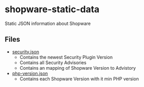 # shopware-static-data
Static JSON information about Shopware


## Files

- [security.json](https://github.com/FriendsOfShopware/shopware-static-data/blob/main/data/security.json)
  - Contains the newest Security Plugin Version
  - Contains all Security Advisories
  - Contains an mapping of Shopware Version to Advistory
- [php-version.json](https://github.com/FriendsOfShopware/shopware-static-data/blob/main/data/php-version.json)
  - Contains each Shopware Version with it min PHP version
